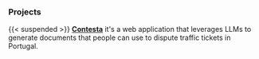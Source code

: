 ### Projects

{{< suspended >}} **[Contesta](https://contesta.pt)** it's a web application that leverages LLMs to generate documents that people can use to dispute traffic tickets in Portugal.

